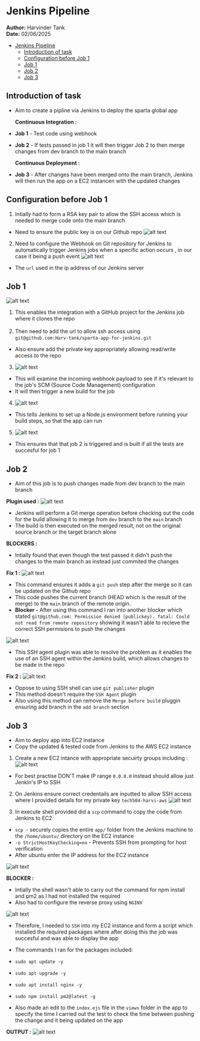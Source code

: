 # Jenkins Pipeline

**Author:** Harvinder Tank <br>
**Date:** 02/06/2025 
- [Jenkins Pipeline](#jenkins-pipeline)
  - [Introduction of task](#introduction-of-task)
  - [Configuration before Job 1](#configuration-before-job-1)
  - [Job 1](#job-1)
  - [Job 2](#job-2)
  - [Job 3](#job-3)




## Introduction of task
- Aim to create a pipline via Jenkins to deploy the sparta global app
  
  **Continuous Integration :**
- **Job 1** -  Test code using webhook
- **Job 2** -  If tests passed in job 1 it will then trigger Job 2 to then merge changes from dev branch to the main branch
  
  **Continuous Deployment :**
- **Job 3** - After changes have been merged onto the main branch, Jenkins will then run the app on a EC2 instancen with the updated changes


## Configuration before Job 1
1.  Intially had to form a RSA key pair to allow the SSH access which is needed to merge code onto the main branch
- Need to ensure the public key is on our Github repo 
![alt text](image.png)

2. Need to configure the Webhook on Git repository for Jenkins to automatically trigger Jenkins jobs when a specific action occurs , in our case it being a push event
![alt text](image-1.png)
- The ```url``` used in the ip address of our Jenkins server 

## Job 1
![alt text](image-2.png)
1. This enables the integration with a GitHub project for the Jenkins job where it clones the repo <br> <br>
2. Then need to add the url to allow ssh access using ```git@github.com:Harv-tank/sparta-app-for-jenkins.git``` 
- Also ensure add the private key appropriately allowing read/write access to the repo

3. ![alt text](image-3.png) 
- This will examine the incoming webhook payload to see if it's relevant to the job's SCM (Source Code Management) configuration
- It will then trigger a new build for the job

4. ![alt text](image-4.png)
- This tells Jenkins to set up a Node.js environment before running your build steps, so that the app can run

5. ![alt text](image-5.png)
- This ensures that that job 2 is triggered and is built if all the tests are succesful for job 1

## Job 2

- Aim of this job is to push changes made from dev branch to the main branch

**Plugin used :**
![alt text](image-6.png)
- Jenkins will perform a Git merge operation before checking out the code for the build allowing it to merge from ```dev``` branch to the ```main``` branch 
- The build is then executed on the merged result, not on the original source branch or the target branch alone

**BLOCKERS :**
- Intially found that even though the test passed it didn't push the changes to the main branch as instead just commited the changes

**Fix 1 :** 
![alt text](image-7.png) 
- This command ensures it adds a ```git push``` step after the merge so it can be updated on the Github repo
- This code pushes the current branch (HEAD which is the result of the merge) to the ```main``` branch of the remote origin.
- **Blocker -** After using this command I ran into another blocker which stated ```git@github.com: Permission denied (publickey). fatal: Could not read from remote repository``` showing it wasn't able to recieve the correct SSH permisions to push the changes

![alt text](image-8.png)
- This SSH agent plugin was able to resolve the problem as it enables the use of an SSH agent within the Jenkins build, which allows changes to be made in the repo

**Fix 2 :** 
![alt text](image-9.png)
- Oppose to using SSH shell can use ```git publisher``` plugin
- This method doesn't require the ```SSH Agent``` plugin
- Also using this method can remove the ```Merge before build``` pluggin ensuring add branch in the ```add branch``` section 

## Job 3
- Aim to deploy app into EC2 instance
- Copy the updated & tested code from Jenkins to the AWS EC2 instance

1. Create a new EC2 intance with appropriate secuirty groups including :
![alt text](image-10.png)
- For best practise DON'T make IP range ```0.0.0.0``` instead should allow just Jenkin's IP to SSH

2. On Jenkins ensure correct credentails are inputted to allow SSH access where I provided details for my private key ```tech504-harvi-aws```
![alt text](image-11.png)

3. In execute shell provided  did a ```scp``` command to copy the code from Jenkins to EC2
- ```scp ```-  securely copies the entire ```app/``` folder from the Jenkins machine to the ```/home/ubuntu/``` directory on the EC2 instance
- ```-o StrictHostKeyChecking=no```  - Prevents SSH from prompting for host verification
- After ubuntu enter the IP address for the EC2 instance
  
![alt text](image-12.png)

**BLOCKER :** 
- Intially the shell wasn't able to carry out the command for npm install and pm2 as I had not installed the required
- Also had to configure the reverse proxy using ```NGINX``` 

![alt text](image-13.png)
- Therefore, I needed to ```SSH``` into my EC2 instance and form a script which installed the required packages where after doing this the job was succesful and was able to display the app
- The commands I ran for the packages included:
- ```sudo apt update -y```
- ```sudo apt upgrade -y```
- ```sudo apt install nginx -y```
- ```sudo npm install pm2@latest -g```
  
- Also made an edit to the ```index.ejs``` file in the ```views``` folder in the app to specify the time I carried out the test to check the time between pushing the change and it being updated on the app

**OUTPUT :**
![alt text](image-14.png)